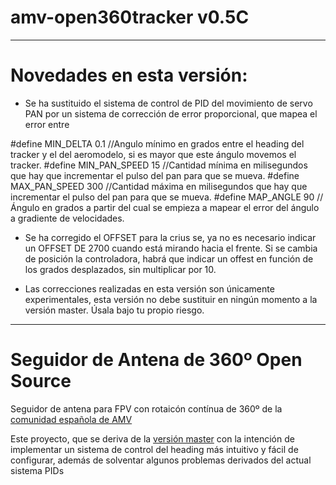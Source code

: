 # amv-open360tracker v0.5C
---------------------
# Novedades en esta versión:

* Se ha sustituido el sistema de control de PID del movimiento de servo PAN por un sistema de corrección de error proporcional, que mapea el error entre 

#define MIN_DELTA     0.1   //Angulo mínimo en grados entre el heading del tracker y el del aeromodelo, si es mayor que este ángulo movemos el tracker.
#define MIN_PAN_SPEED  15   //Cantidad mínima en milisegundos que hay que incrementar el pulso del pan para que se mueva.
#define MAX_PAN_SPEED 300   //Cantidad máxima en milisegundos que hay que incrementar el pulso del pan para que se mueva.
#define MAP_ANGLE      90   //Ángulo en grados a partir del cual se empieza a mapear el error del ángulo a gradiente de velocidades.

* Se ha corregido el OFFSET para la crius se, ya no es necesario indicar un OFFSET DE 2700 cuando está mirando hacia el frente. Si se cambia de posición la controladora, habrá que indicar un offest en función de los grados desplazados, sin multiplicar por 10.

* Las correcciones realizadas en esta versión son únicamente experimentales, esta versión no debe sustituir en ningún momento a la versión master. Úsala bajo tu propio riesgo.


---------------------
# Seguidor de Antena de 360º Open Source

Seguidor de antena para FPV con rotaicón contínua de 360º de la [comunidad española de AMV](http://www.aeromodelismovirtual.com/showthread.php?t=34530)

Este proyecto, que se deriva de la [versión master](https://github.com/raul-ortega/amv-open360tracker/) con la intención de implementar un sistema de control del heading más intuitivo y fácil de configurar, además de solventar algunos problemas derivados del actual sistema PIDs


